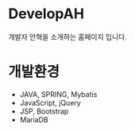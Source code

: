 # DevelopAH
개발자 안혁을 소개하는 홈페이지 입니다.
# 개발환경
- JAVA, SPRING, Mybatis  
- JavaScript, jQuery  
- JSP, Bootstrap  
- MariaDB  
